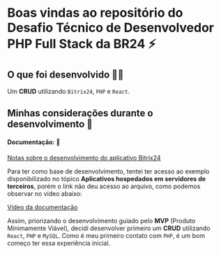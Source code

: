 # Boas vindas ao repositório do Desafio Técnico de Desenvolvedor PHP Full Stack da BR24 ⚡

## O que foi desenvolvido 👩‍💻

Um **CRUD** utilizando `Bitrix24`, `PHP` e `React`.

## Minhas considerações durante o desenvolvimento 📝

#### Documentação: 📌

[Notas sobre o desenvolvimento do aplicativo Bitrix24](https://training.bitrix24.com/rest_help/)

Para ter como base de desenvolvimento, tentei ter acesso ao exemplo disponibilizado no tópico **Aplicativos hospedados em servidores de terceiros**, porém o link não deu acesso ao arquivo, como podemos observar no vídeo abaixo:

[Vídeo da documentação](https://github.com/Kecbm/desafio-BR-24/blob/main/src/docs/01.%20Exemplo%20da%20documenta%C3%A7%C3%A3o.webm?raw=true)

Assim, priorizando o desenvolvimento guiado pelo **MVP** (Produto Minimamente Viável), decidi desenvolver primeiro um **CRUD** utilizando `React`, `PHP` e `MySQL`. Como é meu primeiro contato com `PHP`, é um bom começo ter essa experiência inicial.